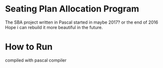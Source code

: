 # Seating Plan Allocation Program
The SBA project written in Pascal started in maybe 2017? or the end of 2016
Hope i can rebuild it more beautiful in the future.

# How to Run
compiled with pascal compiler

